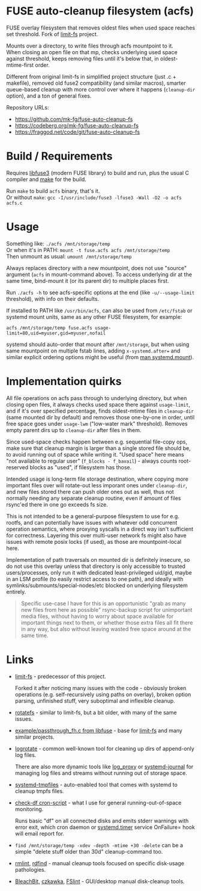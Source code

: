 FUSE auto-cleanup filesystem (acfs)
===================================

FUSE overlay filesystem that removes oldest files when used space
reaches set threshold. Fork of [limit-fs] project.

Mounts over a directory, to write files through acfs mountpoint to it.\
When closing an open file on that mp, checks underlying used space against
threshold, keeps removing files until it's below that, in oldest-mtime-first order.

Different from original limit-fs in simplified project structure
(just .c + makefile), removed old fuse2 compatibility (and similar macros),
smarter queue-based cleanup with more control over where it happens
(`cleanup-dir` option), and a ton of general fixes.

[limit-fs]: https://github.com/piuma/limit-fs

Repository URLs:

- <https://github.com/mk-fg/fuse-auto-cleanup-fs>
- <https://codeberg.org/mk-fg/fuse-auto-cleanup-fs>
- <https://fraggod.net/code/git/fuse-auto-cleanup-fs>


# Build / Requirements

Requires [libfuse3] (modern FUSE library) to build and run,
plus the usual C compiler and [make] for the build.

Run `make` to build `acfs` binary, that's it.\
Or without `make`: `gcc -I/usr/include/fuse3 -lfuse3 -Wall -O2 -o acfs acfs.c`

[libfuse3]: https://github.com/libfuse/libfuse
[make]: https://www.gnu.org/software/make


# Usage

Something like: `./acfs /mnt/storage/temp`\
Or when it's in PATH: `mount -t fuse.acfs acfs /mnt/storage/temp`\
Then unmount as usual: `umount /mnt/storage/temp`

Always replaces directory with a new mountpoint,
does not use "source" argument (`acfs` in mount-command above).
To access underlying dir at the same time, bind-mount it (or its parent dir)
to multiple places first.

Run `./acfs -h` to see acfs-specific options at the end
(like `-u/--usage-limit` threshold), with info on their defaults.

If installed to PATH like `/usr/bin/acfs`, can also be used from `/etc/fstab`
or systemd mount units, same as any other FUSE filesystem, for example:
```
acfs /mnt/storage/temp fuse.acfs usage-limit=80,uid=myuser,gid=myuser,nofail
```

systemd should auto-order that mount after `/mnt/storage`,
but when using same mountpoint on multiple fstab lines, adding `x-systemd.after=`
and similar explicit ordering options might be useful (from [man systemd.mount]).

[man systemd.mount]: https://man.archlinux.org/man/systemd.mount.5


# Implementation quirks

All file operations on acfs pass through to underlying directory, but when
closing open files, it always checks used space there against `usage-limit`,
and if it's over specified percentage, finds oldest-mtime files in `cleanup-dir`
(same mounted dir by default) and removes those one-by-one in order,
until free space goes under `usage-lwm` ("low-water mark" threshold).
Removes empty parent dirs up to `cleanup-dir` after files in them.

Since used-space checks happen between e.g. sequential file-copy ops,
make sure that cleanup margin is larger than a single stored file should be,
to avoid running out of space while writing it.
"Used space" here means "not available to regular user" (`f_blocks - f_bavail`) -
always counts root-reserved blocks as "used", if filesystem has those.

Intended usage is long-term file storage destination, where copying more
important files over will rotate-out less imporant ones under `cleanup-dir`,
and new files stored there can push older ones out as well, thus not normally
needing any separate cleanup routine, even if amount of files rsync'ed there
in one go exceeds fs size.

This is not intended to be a general-purpose filesystem to use for e.g. rootfs,
and can potentially have issues with whatever odd concurrent operation semantics,
where proxying syscalls in a direct way isn't sufficient for correctness.
Layering this over multi-user network fs might also have issues with remote
posix locks (if used), as those are mountpoint-local here.

Implementation of path traversals on mounted dir is definitely insecure,
so do not use this overlay unless that directory is only accessible to trusted
users/processes, only run it with dedicated least-privileged uid/gid,
maybe in an LSM profile (to easily restrict access to one path), and ideally with
symlinks/submounts/special-nodes/etc blocked on underlying filesystem entirely.

> Specific use-case I have for this is an opportunistic "grab as many new files
> from here as possible" rsync-backup script for unimportant media files,
> without having to worry about space available for important things next to them,
> or whether those extra files all fit there in any way, but also without leaving
> wasted free space around at the same time.


# Links

- [limit-fs] - predecessor of this project.

    Forked it after noticing many issues with the code - obviously broken operations
    (e.g. self-recursively using paths on overlay), broken option parsing, unfinished stuff,
    very suboptimal and inflexible cleanup.

- [rotatefs] - similar to limit-fs, but a bit older, with many of the same issues.

- [example/passthrough_fh.c from libfuse] - base for [limit-fs] and many similar projects.

- [logrotate] - common well-known tool for cleaning up dirs of append-only log files.

    There are also more dynamic tools like [log_proxy] or [systemd-journal] for
    managing log files and streams without running out of storage space.

- [systemd-tmpfiles] - auto-enabled tool that comes with systemd to cleanup tmpfs files.

- [check-df cron-script] - what I use for general running-out-of-space monitoring.

    Runs basic "df" on all connected disks and emits stderr warnings with error exit,
    which cron daemon or [systemd.timer] service OnFailure= hook will email report for.

- `find /mnt/storage/temp -xdev -depth -mtime +30 -delete` can be a simple
  "delete stuff older than 30d" cleanup-command too.

- [rmlint], [rdfind] - manual cleanup tools focused on specific disk-usage pathologies.

- [BleachBit], [czkawka], [FSlint] - GUI/desktop manual disk-cleanup tools.

[rotatefs]: https://github.com/frt/rotatefs
[example/passthrough_fh.c from libfuse]:
  https://github.com/libfuse/libfuse/blob/master/example/passthrough_fh.c
[logrotate]: https://github.com/logrotate/logrotate
[log_proxy]: https://github.com/metwork-framework/log_proxy
[systemd-journal]: https://man.archlinux.org/man/core/systemd/systemd-journald.8.en
[systemd-tmpfiles]: https://man.archlinux.org/man/core/systemd/systemd-tmpfiles.8.en
[check-df cron-script]: https://github.com/mk-fg/fgtk/blob/master/cron-checks/df
[systemd.timer]: https://man.archlinux.org/man/systemd.timer.5
[rmlint]: https://github.com/sahib/rmlint
[rdfind]: https://github.com/pauldreik/rdfind
[BleachBit]: https://www.bleachbit.org/
[czkawka]: https://github.com/qarmin/czkawka
[FSlint]: https://www.pixelbeat.org/fslint/
